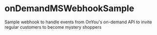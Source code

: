 # onDemandMSWebhookSample
Sample webhook to handle events from OnYou's on-demand API to invite regular customers to become mystery shoppers
